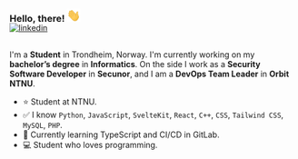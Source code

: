 ### Hello, there! <img src="https://raw.githubusercontent.com/MiguelRAvila/MiguelRAvila/master/img/profile/wave.gif" width="24px">

<p style="margin: -20px 0 30px">
  <a href="https://www.linkedin.com/in/leif-eggenfellner-a81bab216/" target="_blank" style='margin-top:5px'</a>
  <img align="center" src="https://github.com/leifeggenfellner/leifeggenfellner/blob/main/assets/linkedin.png" alt="linkedin" height="30px" width="30px" />
  </a>
 </p>

I'm a **Student** in Trondheim, Norway. I'm currently working on my **bachelor’s degree** in **Informatics**. On the side I work as a **Security Software Developer** in **Secunor**, and I am a **DevOps Team Leader** in **Orbit NTNU**.

- ⭐ Student at NTNU.
- ✅ I know `Python`, `JavaScript`, `SvelteKit`, `React`, `C++`, `CSS`, `Tailwind CSS`, `MySQL`, `PHP`.
- 🌱 Currently learning TypeScript and CI/CD in GitLab.
- 💻 Student who loves programming.

